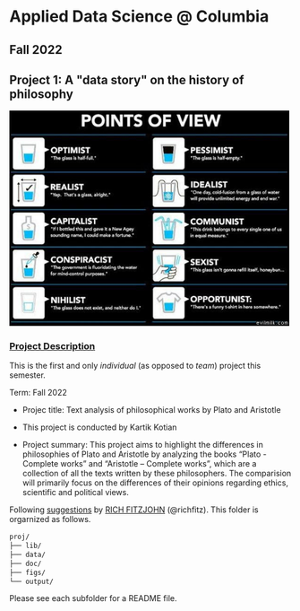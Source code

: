 # Applied Data Science @ Columbia
## Fall 2022
## Project 1: A "data story" on the history of philosophy

<img src="figs/100126-the-glass.jpeg" width="500">

### [Project Description](doc/)
This is the first and only *individual* (as opposed to *team*) project this semester. 

Term: Fall 2022

+ Projec title: Text analysis of philosophical works by Plato and Aristotle
+ This project is conducted by Kartik Kotian

+ Project summary: This project aims to highlight the differences in philosophies of Plato and Aristotle by analyzing the books “Plato - Complete works” and “Aristotle – Complete works”, which are a collection of all the texts written by these philosophers. The comparision will primarily focus on the differences of their opinions regarding ethics, scientific and political views.

Following [suggestions](http://nicercode.github.io/blog/2013-04-05-projects/) by [RICH FITZJOHN](http://nicercode.github.io/about/#Team) (@richfitz). This folder is orgarnized as follows.

```
proj/
├── lib/
├── data/
├── doc/
├── figs/
└── output/
```

Please see each subfolder for a README file.
